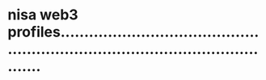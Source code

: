 # nisa web3 profiles......................................................................................................
